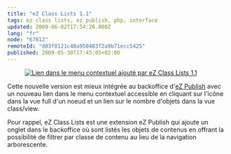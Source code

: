 ```yaml
---
title: "eZ Class Lists 1.1"
tags: ez class lists, ez publish, php, interface
updated: 2009-06-02T17:54:26.000Z
lang: "fr"
node: "67812"
remoteId: "d03f8121c48a950483f2a9b71ecc5425"
published: 2009-05-30T17:45:05+02:00
---
```

<figure class="object-left"><a href="/images/lien-dans-le-menu-contextuel-ajoute-par-ez-class-lists-1-1.png"><img loading="lazy" src="/images/330x/lien-dans-le-menu-contextuel-ajoute-par-ez-class-lists-1-1.png" alt="Lien dans le menu contextuel ajouté par eZ Class Lists 1.1">
</a></figure>


Cette nouvelle version est mieux intégrée au backoffice d'[eZ Publish](/tag/ez-publish) avec un nouveau lien dans le menu contextuel accessible en cliquant sur l'icône dans la vue full d'un noeud et un lien sur le nombre d'objets dans la vue class/view.

Pour rappel, eZ Class Lists est une extension eZ Publish qui ajoute un onglet dans le backoffice où sont listés les objets de contenus en offrant la possibilité de filtrer par classe de contenu au lieu de la navigation arborescente.
